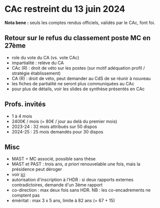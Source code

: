 # CAc restreint du 13 juin 2024

**Nota bene :** seuls les comptes rendus officiels, validés par le CAc, font foi.

## Retour sur le refus du classement poste MC en 27ème

- role du vote du CA (vs. vote CAc)
- impartialité : relève du CA  
- CAc (R) : droit de véto sur les postes (sur motif adéquation profil / stratégie établissement)
- CA (R) : droit de véto, peut demander au CdS de se réunir à nouveau
- les fiches de partialité ne seront plus communiquées au CAc
- pour plus de détails, voir les slides de synthèse présentés en CAc

## Profs. invités

- 1 à 4 mois
- 2400€ / mois (= 80€ / jour au delà du premier mois)
- 2023-24 : 32 mois attribués sur 50 dispos
- 2024-25 : 25 mois demandés pour 30 dispos

## Misc

- MAST = MC associé, possible sans thèse
- MAST et PAST : trois ans, *a priori* renouvelable une fois, mais la présidence peut déroger
- voir [ici](https://www.galaxie.enseignementsup-recherche.gouv.fr/ensup/deconcentration/enseignants_associes.pdf)
- autorisation d'inscription à l'HDR : si deux rapports externes contradictoires, demande d'un 3ème rapport
- co-direction : max deux fois sans HDR. NB : les co-encadrements ne comptent pas
- éméritat : max 3 x 5 ans, limite à 82 ans (= 67 + 15)
